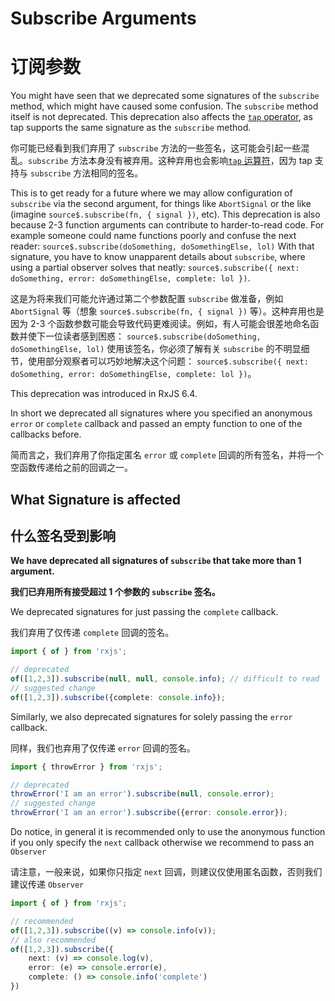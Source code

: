 # Subscribe Arguments

# 订阅参数

You might have seen that we deprecated some signatures of the `subscribe` method, which might have caused some confusion. The `subscribe` method itself is not deprecated. This deprecation also affects the [`tap` operator](../../api/operators/tap), as tap supports the same signature as the `subscribe` method.

你可能已经看到我们弃用了 `subscribe` 方法的一些签名，这可能会引起一些混乱。`subscribe` 方法本身没有被弃用。这种弃用也会影响[`tap` 运算符](../../api/operators/tap)，因为 tap 支持与 `subscribe` 方法相同的签名。

This is to get ready for a future where we may allow configuration of `subscribe` via the second argument, for things like `AbortSignal` or the like (imagine `source$.subscribe(fn, { signal })`, etc). This deprecation is also because 2-3 function arguments can contribute to harder-to-read code. For example someone could name functions poorly and confuse the next reader: `source$.subscribe(doSomething, doSomethingElse, lol)` With that signature, you have to know unapparent details about `subscribe`, where
using a partial observer solves that neatly: `source$.subscribe({ next: doSomething, error: doSomethingElse, complete: lol })`.

这是为将来我们可能允许通过第二个参数配置 `subscribe` 做准备，例如 `AbortSignal` 等（想象 `source$.subscribe(fn, { signal })` 等）。这种弃用也是因为 2-3 个函数参数可能会导致代码更难阅读。例如，有人可能会很差地命名函数并使下一位读者感到困惑： `source$.subscribe(doSomething, doSomethingElse, lol)` 使用该签名，你必须了解有关 `subscribe` 的不明显细节，使用部分观察者可以巧妙地解决这个问题： `source$.subscribe({ next: doSomething, error: doSomethingElse, complete: lol })`。

<div class="alert is-important">
    <span>
        This deprecation was introduced in RxJS 6.4.
    </span>
</div>

In short we deprecated all signatures where you specified an anonymous `error` or `complete` callback and passed an empty function to one of the callbacks before.

简而言之，我们弃用了你指定匿名 `error` 或 `complete` 回调的所有签名，并将一个空函数传递给之前的回调之一。

## What Signature is affected

## 什么签名受到影响

**We have deprecated all signatures of `subscribe` that take more than 1 argument.**

**我们已弃用所有接受超过 1 个参数的 `subscribe` 签名。**

We deprecated signatures for just passing the `complete` callback.

我们弃用了仅传递 `complete` 回调的签名。

```ts
import { of } from 'rxjs';

// deprecated
of([1,2,3]).subscribe(null, null, console.info); // difficult to read
// suggested change
of([1,2,3]).subscribe({complete: console.info});
```

Similarly, we also deprecated signatures for solely passing the `error` callback.

同样，我们也弃用了仅传递 `error` 回调的签名。

```ts
import { throwError } from 'rxjs';

// deprecated 
throwError('I am an error').subscribe(null, console.error);
// suggested change
throwError('I am an error').subscribe({error: console.error});
```

Do notice, in general it is recommended only to use the anonymous function if you only specify the `next` callback otherwise we recommend to pass an `Observer`

请注意，一般来说，如果你只指定 `next` 回调，则建议仅使用匿名函数，否则我们建议传递 `Observer`

```ts
import { of } from 'rxjs';

// recommended 
of([1,2,3]).subscribe((v) => console.info(v));
// also recommended
of([1,2,3]).subscribe({
    next: (v) => console.log(v),
    error: (e) => console.error(e),
    complete: () => console.info('complete') 
})
```
